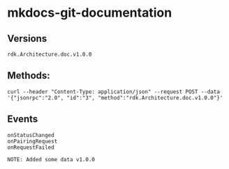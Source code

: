 # mkdocs-git-documentation

## Versions
`rdk.Architecture.doc.v1.0.0`

## Methods:
```
curl --header "Content-Type: application/json" --request POST --data '{"jsonrpc":"2.0", "id":"3", "method":"rdk.Architecture.doc.v1.0.0"}' 
```

## Events
```
onStatusChanged
onPairingRequest
onRequestFailed

NOTE: Added some data v1.0.0